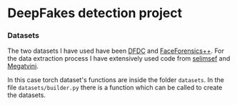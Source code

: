 # DeepFakes detection project

<h3> Datasets</h3>
The two datasets I have used have been <a href="https://ai.facebook.com/datasets/dfdc/">DFDC</a> and <a href="https://github.com/ondyari/FaceForensics">FaceForensics++</a>. For the data extraction process I have extensively used code from <a href="https://github.com/selimsef/dfdc_deepfake_challenge">selimsef</a> and <a href="https://github.com/Megatvini/DeepFaceForgeryDetection">Megatvini</a>.

In this case torch dataset's functions are inside the folder ```datasets```. In the file ```datasets/builder.py``` there is a function which can be called to create the datasets.
